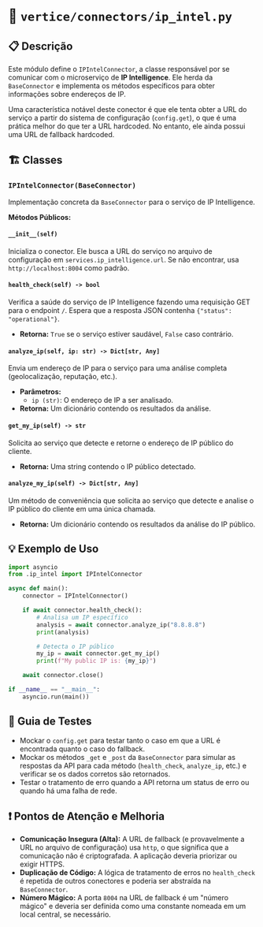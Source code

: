 
# 📄 `vertice/connectors/ip_intel.py`

## 📋 Descrição

Este módulo define o `IPIntelConnector`, a classe responsável por se comunicar com o microserviço de **IP Intelligence**. Ele herda da `BaseConnector` e implementa os métodos específicos para obter informações sobre endereços de IP.

Uma característica notável deste conector é que ele tenta obter a URL do serviço a partir do sistema de configuração (`config.get`), o que é uma prática melhor do que ter a URL hardcoded. No entanto, ele ainda possui uma URL de fallback hardcoded.

## 🏗️ Classes

### `IPIntelConnector(BaseConnector)`

Implementação concreta da `BaseConnector` para o serviço de IP Intelligence.

**Métodos Públicos:**

#### `__init__(self)`
Inicializa o conector. Ele busca a URL do serviço no arquivo de configuração em `services.ip_intelligence.url`. Se não encontrar, usa `http://localhost:8004` como padrão.

#### `health_check(self) -> bool`
Verifica a saúde do serviço de IP Intelligence fazendo uma requisição GET para o endpoint `/`. Espera que a resposta JSON contenha `{"status": "operational"}`.
- **Retorna:** `True` se o serviço estiver saudável, `False` caso contrário.

#### `analyze_ip(self, ip: str) -> Dict[str, Any]`
Envia um endereço de IP para o serviço para uma análise completa (geolocalização, reputação, etc.).
- **Parâmetros:**
  - `ip (str)`: O endereço de IP a ser analisado.
- **Retorna:** Um dicionário contendo os resultados da análise.

#### `get_my_ip(self) -> str`
Solicita ao serviço que detecte e retorne o endereço de IP público do cliente.
- **Retorna:** Uma string contendo o IP público detectado.

#### `analyze_my_ip(self) -> Dict[str, Any]`
Um método de conveniência que solicita ao serviço que detecte e analise o IP público do cliente em uma única chamada.
- **Retorna:** Um dicionário contendo os resultados da análise do IP público.

## 💡 Exemplo de Uso

```python
import asyncio
from .ip_intel import IPIntelConnector

async def main():
    connector = IPIntelConnector()

    if await connector.health_check():
        # Analisa um IP específico
        analysis = await connector.analyze_ip("8.8.8.8")
        print(analysis)

        # Detecta o IP público
        my_ip = await connector.get_my_ip()
        print(f"My public IP is: {my_ip}")

    await connector.close()

if __name__ == "__main__":
    asyncio.run(main())
```

## 🧪 Guia de Testes

- Mockar o `config.get` para testar tanto o caso em que a URL é encontrada quanto o caso do fallback.
- Mockar os métodos `_get` e `_post` da `BaseConnector` para simular as respostas da API para cada método (`health_check`, `analyze_ip`, etc.) e verificar se os dados corretos são retornados.
- Testar o tratamento de erro quando a API retorna um status de erro ou quando há uma falha de rede.

## ❗ Pontos de Atenção e Melhoria

- **Comunicação Insegura (Alta):** A URL de fallback (e provavelmente a URL no arquivo de configuração) usa `http`, o que significa que a comunicação não é criptografada. A aplicação deveria priorizar ou exigir HTTPS.
- **Duplicação de Código:** A lógica de tratamento de erros no `health_check` é repetida de outros conectores e poderia ser abstraída na `BaseConnector`.
- **Número Mágico:** A porta `8004` na URL de fallback é um "número mágico" e deveria ser definida como uma constante nomeada em um local central, se necessário.
